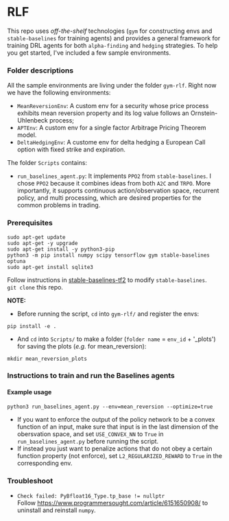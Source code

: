 # RLF

This repo uses *off-the-shelf* technologies (`gym` for constructing envs and `stable-baselines` for training agents) and provides a general framework for training DRL agents for both `alpha-finding` and `hedging` strategies. To help you get started, I've included a few sample environments.

### Folder descriptions
All the sample environments are living under the folder `gym-rlf`. Right now we have the following environments:
- `MeanReversionEnv`: A custom env for a security whose price process exhibits mean reversion property and its log value follows an Ornstein-Uhlenbeck process;
- `APTEnv`: A custom env for a single factor Arbitrage Pricing Theorem model.
- `DeltaHedgingEnv`: A custome env for delta hedging a European Call option with fixed strike and expiration.

The folder `Scripts` contains:
- `run_baselines_agent.py`: It implements `PPO2` from `stable-baselines`. I chose `PPO2` because it combines ideas from both `A2C` and `TRPO`. More importantly, it supports continuous action/observation space, recurrent policy, and multi processing, which are desired properties for the common problems in trading.

### Prerequisites
```
sudo apt-get update
sudo apt-get -y upgrade
sudo apt-get install -y python3-pip
python3 -m pip install numpy scipy tensorflow gym stable-baselines optuna
sudo apt-get install sqlite3
```
Follow instructions in [stable-baselines-tf2](https://github.com/sophiagu/stable-baselines-tf2) to modify `stable-baselines`.\
`git clone` this repo.

**NOTE:**
- Before running the script, `cd` into `gym-rlf/` and register the envs:
```
pip install -e .
```
- And `cd` into `Scripts/` to make a folder (`folder name` = `env_id` + '_plots') for saving the plots (*e.g.* for mean_reversion):
```
mkdir mean_reversion_plots
```

### Instructions to train and run the Baselines agents

#### Example usage
```
python3 run_baselines_agent.py --env=mean_reversion --optimize=true
```
- If you want to enforce the output of the policy network to be a convex function of an input, make sure that input is in the last dimension of the obersvation space, and set `USE_CONVEX_NN` to `True` in `run_baselines_agent.py` before running the script.
- If instead you just want to penalize actions that do not obey a certain function property (not enforce), set `L2_REGULARIZED_REWARD` to `True` in the corresponding env.

### Troubleshoot
- `Check failed: PyBfloat16_Type.tp_base != nullptr`\
Follow https://www.programmersought.com/article/6151650908/ to uninstall and reinstall `numpy`.
